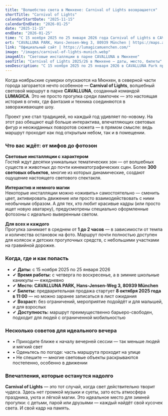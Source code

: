 ```yaml
---
title: "Волшебство света в Мюнхене: Carnival of Lights возвращается"
shortTitle: "Carnival of Lights"
calendarStartDate: "2025-11-15"
calendarEndDate: "2026-01-25"
date: "2025-11-15"
endDate: "2026-01-25"
time: "С 15 ноября 2025 по 25 января 2026 года Carnival of Lights в CAVALLUNA Park"
ort: "CAVALLUNA PARK, Hans-Jensen-Weg 3, 80939 München | https://maps.app.goo.gl/ProsAm8ZRxJTvXgX7"
link: "Официальный сайт | https://lumagicamuenchen.com/"
image: "/images/carnival-of-lights-munich.webp"
imageAlt: "Световые инсталляции в парке CAVALLUNA в Мюнхене"
seoTitle: "Carnival of Lights 2025/26 в Мюнхене — даты, место, билеты"
seoDescription: "С 15 ноября 2025 по 25 января 2026 в CAVALLUNA Park пройдёт Carnival of Lights. Световые инсталляции, интерактив и зимняя магия в Мюнхене."
---
```


Когда ноябрьские сумерки опускаются на Мюнхен, в северной части города загорается нечто особенное — **Carnival of Lights**, волшебный световой маршрут в парке **CAVALLUNA**, созданный командой **LUMAGICA**. Это не просто прогулка среди лампочек — это настоящая история в огнях, где фантазия и техника соединяются в завораживающее шоу.

Проект уже стал традицией, но каждый год удивляет по-новому. На этот раз обещают ещё больше интерактива, впечатляющих световых фигур и неожиданных поворотов сюжета — в прямом смысле: ведь маршрут проходит как под открытым небом, так и в помещении.

### Что вас ждёт: от мифов до фотозон  

**Световые инсталляции с характером**  
Гостей ждут десятки уникальных тематических зон — от волшебных существ и животных до почти кинематографических сцен. Более **300 световых объектов**, многие из которых динамические, создают ощущение настоящего светового спектакля.  

**Интерактив и немного магии**  
Некоторые инсталляции можно «оживить» самостоятельно — сменить цвет, активировать движение или просто взаимодействовать с ними необычным образом. А для тех, кто любит красивые кадры (или просто ищет новую аватарку), предусмотрены специально оформленные фотозоны с идеально выверенным светом.  

**Для всех и каждого**  
Прогулка занимает в среднем от **1 до 2 часов** — в зависимости от темпа и количества остановок на фото. Маршрут почти полностью доступен для колясок и детских прогулочных средств, с небольшими участками на гравийной дорожке.  

### Когда, где и как попасть  

- ✔ **Даты:** с 15 ноября 2025 по 25 января 2026  
- ✔ **Время работы:** с четверга по воскресенье, а в зимние школьные каникулы — ежедневно  
- ✔ **Место:** **CAVALLUNA PARK, Hans-Jensen-Weg 3, 80939 München**  
- ✔ **Билеты:** предварительная продажа стартует **8 октября 2025 года в 11:00** — но можно заранее записаться в лист ожидания  
- ✔ **Возраст:** без ограничений, мероприятие подойдёт и для малышей, и для взрослых  
- ✔ **Доступность:** маршрут преимущественно барьеро-свободен, подходит для людей с ограниченной мобильностью  

### Несколько советов для идеального вечера  

- • Приходите ближе к началу вечерней сессии — так меньше людей и мягкий свет  
- • Оденьтесь по погоде: часть маршрута проходит на улице  
- • Не спешите — многие световые объекты раскрываются постепенно, особенно в движении  

### Впечатления, которые останутся надолго  

**Carnival of Lights** — это тот случай, когда свет действительно творит чудеса. Здесь нет громкой музыки и суеты, зато есть атмосфера праздника, уюта и лёгкой магии. Это идеальное место для зимней прогулки: с детьми, парой или друзьями — каждый найдёт свой кусочек света. И свой кадр на память.
